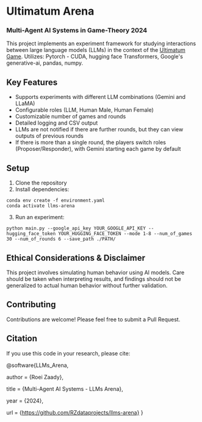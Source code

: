 # Ultimatum Arena 
### Multi-Agent AI Systems in Game-Theory 2024

This project implements an experiment framework for studying interactions between large language models (LLMs) in the context of the [Ultimatum Game](https://en.wikipedia.org/wiki/Ultimatum_game).
Utilizes: Pytorch - CUDA, hugging face Transformers, Google's generative-ai, pandas, numpy.

## Key Features

- Supports experiments with different LLM combinations (Gemini and LLaMA)
- Configurable roles (LLM, Human Male, Human Female)
- Customizable number of games and rounds
- Detailed logging and CSV output
- LLMs are not notified if there are further rounds, but they can view outputs of previous rounds
- If there is more than a single round, the players switch roles (Proposer/Responder), with Gemini starting each game by default

## Setup

1. Clone the repository
2. Install dependencies:
```
conda env create -f environment.yaml
conda activate llms-arena
```

3. Run an experiment:
```
python main.py --google_api_key YOUR_GOOGLE_API_KEY --hugging_face_token YOUR_HUGGING_FACE_TOKEN --mode 1-8 --num_of_games 30 --num_of_rounds 6 --save_path ./PATH/
```

## Ethical Considerations & Disclaimer

This project involves simulating human behavior using AI models. Care should be taken when interpreting results, and findings should not be generalized to actual human behavior without further validation.

## Contributing

Contributions are welcome! Please feel free to submit a Pull Request.

## Citation

If you use this code in your research, please cite:

@software{LLMs_Arena,

author = {Roei Zaady},

title = {Multi-Agent AI Systems - LLMs Arena},

year = {2024},

url = {https://github.com/RZdataprojects/llms-arena}
}
